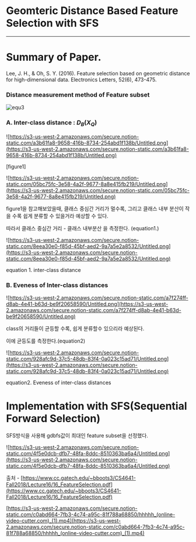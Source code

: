 # Geomteric Distance Based Feature Selection with SFS

---

# Summary of Paper.

Lee, J. H., & Oh, S. Y. (2016).
Feature selection based on geometric distance for high-dimensional data. Electronics Letters, 52(6), 473-475.

### Distance measurement method of Feature subset

![equ3](https://user-images.githubusercontent.com/49013650/110815880-2de83a80-82ce-11eb-803c-e236b53ef36a.png)

### A. Inter-class distance : $D_B(X_Q)$

![https://s3-us-west-2.amazonaws.com/secure.notion-static.com/a3b61fa8-9658-416b-8734-254abd1f138b/Untitled.png](https://s3-us-west-2.amazonaws.com/secure.notion-static.com/a3b61fa8-9658-416b-8734-254abd1f138b/Untitled.png)

[figure1] 

![https://s3-us-west-2.amazonaws.com/secure.notion-static.com/05bc75fc-3e58-4a2f-9677-8a8e415fb219/Untitled.png](https://s3-us-west-2.amazonaws.com/secure.notion-static.com/05bc75fc-3e58-4a2f-9677-8a8e415fb219/Untitled.png)

figure1을 참고해보았을때, 클래스 중심간 거리가 멀수록, 그리고 클래스 내부 분산이 작을 수록 쉽게 분류할 수 있을거라 예상할 수 있다.

따라서 클래스 중심간 거리 - 클래스 내부분산 을 측정한다. (equation1.)

![https://s3-us-west-2.amazonaws.com/secure.notion-static.com/8eea30e0-f85d-45bf-aed2-9a7a5e2a8532/Untitled.png](https://s3-us-west-2.amazonaws.com/secure.notion-static.com/8eea30e0-f85d-45bf-aed2-9a7a5e2a8532/Untitled.png)

equation 1. inter-class distance

### B. Eveness of Inter-class distances

![https://s3-us-west-2.amazonaws.com/secure.notion-static.com/a7f274ff-d8ab-4e41-b63d-be9f20658590/Untitled.png](https://s3-us-west-2.amazonaws.com/secure.notion-static.com/a7f274ff-d8ab-4e41-b63d-be9f20658590/Untitled.png)

class의 거리들이 균등할 수록, 쉽게 분류할수 있으리라 예상된다.

이에 균등도를 측정한다.(equation2)

![https://s3-us-west-2.amazonaws.com/secure.notion-static.com/928afc9d-37c5-48db-83f4-0a023c15ad71/Untitled.png](https://s3-us-west-2.amazonaws.com/secure.notion-static.com/928afc9d-37c5-48db-83f4-0a023c15ad71/Untitled.png)

equation2. Eveness of inter-class distances

# Implementation with SFS(Sequential Forward Selection)

SFS방식을 사용해 gdbfs값이 최대인 feature subset을 선정했다.

![https://s3-us-west-2.amazonaws.com/secure.notion-static.com/4f5e0dcb-dfb7-48fa-8ddc-8510363ba6a4/Untitled.png](https://s3-us-west-2.amazonaws.com/secure.notion-static.com/4f5e0dcb-dfb7-48fa-8ddc-8510363ba6a4/Untitled.png)

출처 - [https://www.cc.gatech.edu/~bboots3/CS4641-Fall2018/Lecture16/16_FeatureSelection.pdf](https://www.cc.gatech.edu/~bboots3/CS4641-Fall2018/Lecture16/16_FeatureSelection.pdf)

[https://s3-us-west-2.amazonaws.com/secure.notion-static.com/c0abd664-7fb3-4c74-a95c-81f788a68850/hhhhh_(online-video-cutter.com)_(1).mp4](https://s3-us-west-2.amazonaws.com/secure.notion-static.com/c0abd664-7fb3-4c74-a95c-81f788a68850/hhhhh_(online-video-cutter.com)_(1).mp4)
